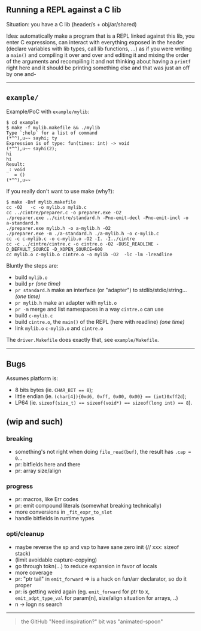 ## Running a REPL against a C lib

Situation: you have a C lib (header/s + obj/ar/shared)

Idea: automatically make a program that is a REPL linked against this lib, you
enter C expressions, can interact with everything exposed in the header
(declare variables with lib types, call lib functions, ...) as if you were
writing a `main()` and compiling it over and over and editing it and mixing the order of the arguments and recompiling it and not thinking about having a `printf` right here and it should be printing something else and that was just an off by one and-

---

## `example/`

Example/PoC with `example/mylib`:
```console
$ cd example
$ make -f mylib.makefile && ./mylib
Type `;help` for a list of command
(*^^),u~~ sayhi; ty
Expression is of type: fun(times: int) -> void
(*^^),u~~ sayhi(2);
hi
hi
Result:
_: void
   = ()
(*^^),u~~
```

If you really don't want to use make (why?):
```console
$ make -Bnf mylib.makefile
cc -O2   -c -o mylib.o mylib.c
cc ../cintre/preparer.c -o preparer.exe -O2
./preparer.exe ../cintre/standard.h -Pno-emit-decl -Pno-emit-incl -o a-standard.h
./preparer.exe mylib.h -o a-mylib.h -O2
./preparer.exe -m ./a-standard.h ./a-mylib.h -o c-mylib.c
cc -c c-mylib.c -o c-mylib.o -O2 -I. -I../cintre
cc -c ../cintre/cintre.c -o cintre.o -O2 -DUSE_READLINE -D_DEFAULT_SOURCE -D_XOPEN_SOURCE=600
cc mylib.o c-mylib.o cintre.o -o mylib -O2  -lc -lm -lreadline
```

Bluntly the steps are:
- build `mylib.o`
- build `pr` _(one time)_
- `pr standard.h` make an interface (or "adapter") to stdlib/stdio/string... _(one time)_
- `pr mylib.h` make an adapter with `mylib.o`
- `pr -m` merge and list namespaces in a way `cintre.o` can use
- build `c-mylib.c`
- build `cintre.o`, the `main()` of the REPL (here with readline) _(one time)_
- link `mylib.o` `c-mylib.o` and `cintre.o`

The `driver.Makefile` does exactly that, see `example/Makefile`.

---

## Bugs

Assumes platform is:
- 8 bits bytes (ie. `CHAR_BIT == 8`);
- little endian (ie. `(char[4]){0xd6, 0xff, 0x00, 0x00} == (int)0xff2d`);
- LP64 (ie. `sizeof(size_t) == sizeof(void*) == sizeof(long int) == 8`).

## (wip and such)

### breaking
- something's not right when doing `file_read(buf)`, the result has `.cap = 0`...
- pr: bitfields here and there
- pr: array size/align

### progress
- pr: macros, like Err codes
- pr: emit compound literals (somewhat breaking technically)
- more conversions in `_fit_expr_to_slot`
- handle bitfields in runtime types

### opti/cleanup
- maybe reverse the sp and vsp to have sane zero init (// xxx: sizeof stack)
- (limit avoidable capture-copying)
- go through tokn(...) to reduce expansion in favor of locals
- more coverage
- pr: "ptr tail" in `emit_forward` => is a hack on fun/arr declarator, so do it proper
- pr: is getting weird again (eg. `emit_forward` for ptr to x, `emit_adpt_type_val` for param[n], size/align situation for arrays, ..)
- n -> logn ns search

---

> the GitHub "Need inspiration?" bit was "animated-spoon"
